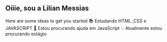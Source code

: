  <h2> Oiiie, sou a Lilian Messias</h2>


Here are some ideas to get you started
📚 Estudando HTML ,CSS e JAVASCRIPT
😬 Estou procurando ajuda em JavaScript
💡  Atualmente estou procurando estágio


